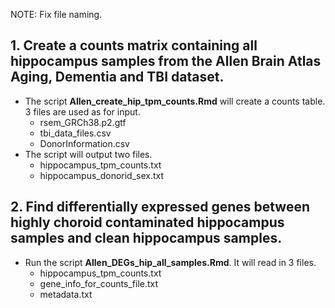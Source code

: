 NOTE: Fix file naming.

## 1. Create a counts matrix containing all hippocampus samples from the Allen Brain Atlas Aging, Dementia and TBI dataset.
- The script **Allen_create_hip_tpm_counts.Rmd** will create a counts table. 3 files are used as for input.
  - rsem_GRCh38.p2.gtf 
  - tbi_data_files.csv
  - DonorInformation.csv
- The script will output two files.
  - hippocampus_tpm_counts.txt
  - hippocampus_donorid_sex.txt
## 2. Find differentially expressed genes between highly choroid contaminated hippocampus samples and clean hippocampus samples.
- Run the script **Allen_DEGs_hip_all_samples.Rmd**.  It will read in 3 files.
  - hippocampus_tpm_counts.txt
  - gene_info_for_counts_file.txt
  - metadata.txt
